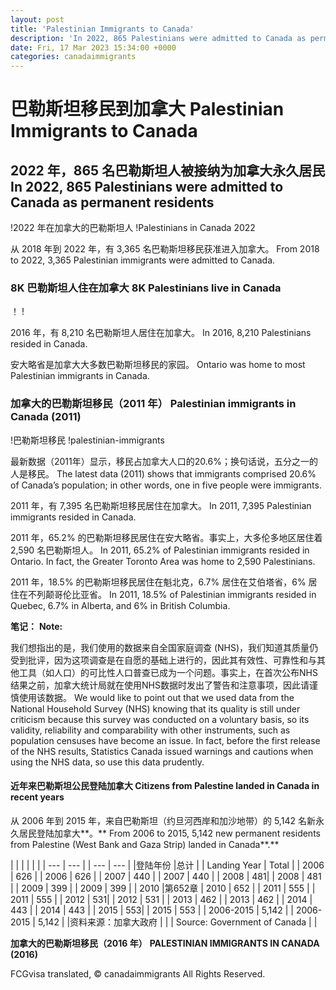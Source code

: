 ```yaml
---
layout: post
title: 'Palestinian Immigrants to Canada'
description: 'In 2022, 865 Palestinians were admitted to Canada as permanent residents From 2018 to 2022, 3,365 Palestinian immigrants were admitted...'
date: Fri, 17 Mar 2023 15:34:00 +0000
categories: canadaimmigrants
---
```


# 巴勒斯坦移民到加拿大	Palestinian Immigrants to Canada
	
## 2022 年，865 名巴勒斯坦人被接纳为加拿大永久居民	In 2022, 865 Palestinians were admitted to Canada as permanent residents
	
!2022 年在加拿大的巴勒斯坦人	!Palestinians in Canada 2022
	
从 2018 年到 2022 年，有 3,365 名巴勒斯坦移民获准进入加拿大。	From 2018 to 2022, 3,365 Palestinian immigrants were admitted to Canada.
	
### 8K 巴勒斯坦人住在加拿大	8K Palestinians live in Canada
	
！	!
	
2016 年，有 8,210 名巴勒斯坦人居住在加拿大。	In 2016, 8,210 Palestinians resided in Canada.
	
安大略省是加拿大大多数巴勒斯坦移民的家园。	Ontario was home to most Palestinian immigrants in Canada.
	
### 加拿大的巴勒斯坦移民（2011 年）	Palestinian immigrants in Canada (2011)
	
!巴勒斯坦移民	!palestinian-immigrants
	
最新数据（2011年）显示，移民占加拿大人口的20.6%；换句话说，五分之一的人是移民。	The latest data (2011) shows that immigrants comprised 20.6% of Canada’s population; in other words, one in five people were immigrants.
	
2011 年，有 7,395 名巴勒斯坦移民居住在加拿大。	In 2011, 7,395 Palestinian immigrants resided in Canada.
	
2011 年，65.2% 的巴勒斯坦移民居住在安大略省。事实上，大多伦多地区居住着 2,590 名巴勒斯坦人。	In 2011, 65.2% of Palestinian immigrants resided in Ontario. In fact, the Greater Toronto Area was home to 2,590 Palestinians.
	
2011 年，18.5% 的巴勒斯坦移民居住在魁北克，6.7% 居住在艾伯塔省，6% 居住在不列颠哥伦比亚省。	In 2011, 18.5% of Palestinian immigrants resided in Quebec, 6.7% in Alberta, and 6% in British Columbia.
	
**笔记：**	**Note:**
	
我们想指出的是，我们使用的数据来自全国家庭调查 (NHS)，我们知道其质量仍受到批评，因为这项调查是在自愿的基础上进行的，因此其有效性、可靠性和与其他工具（如人口）的可比性人口普查已成为一个问题。事实上，在首次公布NHS结果之前，加拿大统计局就在使用NHS数据时发出了警告和注意事项，因此请谨慎使用该数据。	We would like to point out that we used data from the National Household Survey (NHS) knowing that its quality is still under criticism because this survey was conducted on a voluntary basis, so its validity, reliability and comparability with other instruments, such as population censuses have become an issue. In fact, before the first release of the NHS results, Statistics Canada issued warnings and cautions when using the NHS data, so use this data prudently.
	
#### 近年来巴勒斯坦公民登陆加拿大	Citizens from Palestine landed in Canada in recent years
	
从 2006 年到 2015 年，来自巴勒斯坦（约旦河西岸和加沙地带）的 5,142 名新永久居民登陆加拿大**。**	From 2006 to 2015, 5,142 new permanent residents from Palestine (West Bank and Gaza Strip) landed in Canada**.**
	
| | |	|     |     |
| --- | --- |	| --- | --- |
|登陆年份 |总计 |	| Landing Year | Total |
| 2006 | 626 |	| 2006 | 626 |
| 2007 | 440 |	| 2007 | 440 |
| 2008 | 481|	| 2008 | 481 |
| 2009 | 399 |	| 2009 | 399 |
| 2010 |第652章	| 2010 | 652 |
| 2011 | 555 |	| 2011 | 555 |
| 2012 | 531|	| 2012 | 531 |
| 2013 | 462 |	| 2013 | 462 |
| 2014 | 443 |	| 2014 | 443 |
| 2015 | 553|	| 2015 | 553 |
| 2006-2015 | 5,142 |	| 2006-2015 | 5,142 |
|资料来源：加拿大政府 | |	| Source: Government of Canada |     |
	
**加拿大的巴勒斯坦移民（2016 年）**	**PALESTINIAN IMMIGRANTS IN CANADA (2016)**

FCGvisa translated, © canadaimmigrants All Rights Reserved.
